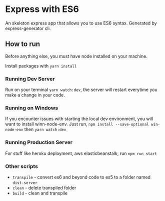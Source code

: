 # Express with ES6

An skeleton express app that allows you to use ES6 syntax. Generated by express-generator cli.

## How to run

Before anything else, you must have node installed on your machine.

Install packages with `yarn install`

### Running Dev Server

Run on your terminal `yarn watch:dev`, the server will restart everytime you make a change in your code.

### Running on Windows

If you encounter issues with starting the local dev environment, you will want to install winn-node-env.
Just run, `npm install --save-optional win-node-env` then `yarn watch:dev`

### Running Production Server

For stuff like heroku deployment, aws elasticbeanstalk, run `npm run start`

### Other scripts

* `transpile` - convert es6 and beyond code to es5 to a folder named `dist-server`
* `clean` - delete transpiled folder
* `build` - clean and transpile
